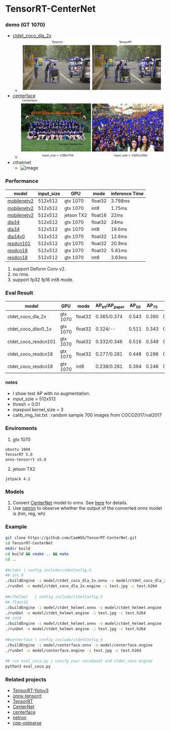 # TensorRT-CenterNet
### demo (GT 1070)
* [ctdet_coco_dla_2x](https://github.com/xingyizhou/CenterNet/blob/master/readme/MODEL_ZOO.md)
    * ![image](img/show3.png)
* [centerface](https://github.com/Star-Clouds/centerface)
    * ![image](img/show4.png)
* cthelmet
    * ![image](img/show.gif)

### Performance
| model       | input_size | GPU      | mode   | inference Time |
|----------------|------------|----------|--------|---------------|
| [mobilenetv2](https://github.com/CaoWGG/Mobilenetv2-CenterNet)    | 512x512    | gtx 1070 |float32 |    3.798ms    |
| [mobilenetv2](https://github.com/CaoWGG/Mobilenetv2-CenterNet)    | 512x512    | gtx 1070 |int8    |    1.75ms    |
| [mobilenetv2](https://github.com/CaoWGG/Mobilenetv2-CenterNet)   | 512x512    | jetson TX2|float16 |    22ms      |
| [dla34](https://github.com/xingyizhou/CenterNet/blob/master/src/lib/models/networks/pose_dla_dcn.py)| 512x512    | gtx 1070 |float32 |    24ms    |
| [dla34](https://github.com/xingyizhou/CenterNet/blob/master/src/lib/models/networks/pose_dla_dcn.py)| 512x512    | gtx 1070 |int8    |    19.6ms    |
| [dla34v0](https://github.com/xingyizhou/CenterNet/blob/master/src/lib/models/networks/dlav0.py)| 512x512    | gtx 1070 |float32    |    12.6ms    |
| [resdcn101](https://github.com/xingyizhou/CenterNet/blob/master/src/lib/models/networks/resnet_dcn.py)| 512x512    | gtx 1070 |float32    |    20.9ms    |
| [resdcn18](https://github.com/xingyizhou/CenterNet/blob/master/src/lib/models/networks/resnet_dcn.py)| 512x512    | gtx 1070 |float32    |    5.81ms    |
| [resdcn18](https://github.com/xingyizhou/CenterNet/blob/master/src/lib/models/networks/resnet_dcn.py)| 512x512    | gtx 1070 |int8    |    3.63ms    |
1. support Deform Conv v2.  
2. no nms.
3. support fp32 fp16 int8 mode.

### Eval Result

|model|GPU|mode|AP<sub>trt</sub>/AP<sub>paper</sub>|AP<sub>50</sub>|AP<sub>75</sub>|AP<sub>S</sub>|AP<sub>M</sub>|AP<sub>L</sub>|
|---|---|---|---|---|---|---|---|---|
|ctdet_coco_dla_2x|gtx 1070|float32|0.365/0.374|0.543|0.390|0.164|0.398|0.536|
|ctdet_coco_dlav0_1x|gtx 1070|float32|0.324/--|0.511|0.343|0.140|0.350|0.476|
|ctdet_coco_resdcn101|gtx 1070|float32|0.332/0.346|0.516|0.349|0.115|0.367|0.531|
|ctdet_coco_resdcn18|gtx 1070|float32|0.277/0.281|0.448|0.286|0.083|0.290|0.454|
|ctdet_coco_resdcn18|gtx 1070|int8|0.238/0.281|0.394|0.246|0.062|0.254|0.402|

#### notes
 * I show test AP with no augmentation.
 * input_szie = 512x512
 * thresh = 0.01
 * maxpool kernel_size = 3
 * calib_img_list.txt : random sample 700 images from COCO2017/val2017

### Enviroments
1. gtx 1070
```
ubuntu 1604
TensorRT 5.0
onnx-tensorrt v5.0
```
2. jetson TX2
```
jetpack 4.2
```

### Models
1. Convert [CenterNet](https://github.com/xingyizhou/centernet) model to onnx. See [here](readme/ctdet2onnx.md) for details.
2. Use [netron](https://github.com/lutzroeder/netron) to observe whether the output of the converted onnx model is (hm, reg, wh)

### Example
```bash
git clone https://github.com/CaoWGG/TensorRT-CenterNet.git
cd TensorRT-CenterNet
mkdir build
cd build && cmake .. && make
cd ..

##ctdet | config include/ctdetConfig.h 
## int 8
./buildEngine -i model/ctdet_coco_dla_2x.onnx -o model/ctdet_coco_dla_2x.engine -m 2 -c calib_img_list.txt
./runDet -e model/ctdet_coco_dla_2x.engine -i test.jpg -c test.h264

##cthelmet   | config include/ctdetConfig.h
## flaot32
./buildEngine -i model/ctdet_helmet.onnx -o model/ctdet_helmet.engine -m 0
./runDet -e model/ctdet_helmet.engine -i test.jpg -c test.h264
## int8
./buildEngine -i model/ctdet_helmet.onnx -o model/ctdet_helmet.engine -m 2 -c calib_img_list.txt
./runDet -e model/ctdet_helmet.engine -i test.jpg -c test.h264

##centerface | config include/ctdetConfig.h 
./buildEngine -i model/centerface.onnx -o model/centerface.engine
./runDet -e model/centerface.engine -i test.jpg -c test.h264

## run eval_coco.py | conifg your cocodaset and ctdet_coco engine 
python3 eval_coco.py
```

### Related projects
* [TensorRT-Yolov3](https://github.com/lewes6369/TensorRT-Yolov3)
* [onnx-tensorrt](https://github.com/onnx/onnx-tensorrt)
* [TensorRT](https://github.com/NVIDIA/TensorRT)
* [CenterNet](https://github.com/xingyizhou/centernet)
* [centerface](https://github.com/Star-Clouds/centerface)
* [netron](https://github.com/lutzroeder/netron)
* [cpp-optparse](https://github.com/weisslj/cpp-optparse)

